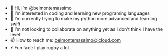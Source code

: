 - 👋 Hi, I’m @belmontemassimo
- 👀 I’m interested in coding and learning new programing languages
- 🌱 I’m currently trying to make my python more advanced and learning swift
- 💞️ I’m not looking to collaborate on anything yet as I don't think I have the level
- 📫 How to reach me: belmontemassimo@icloud.com
- ⚡ Fun fact: I play rugby a lot

<!---
belmontemassimo/belmontemassimo is a ✨ special ✨ repository because its `README.md` (this file) appears on your GitHub profile.
You can click the Preview link to take a look at your changes.
--->
